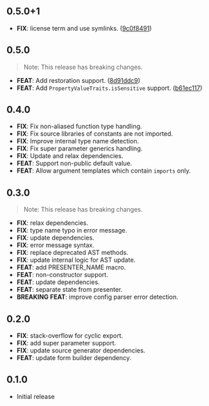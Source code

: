 ## 0.5.0+1

 - **FIX**: license term and use symlinks. ([9c0f8491](https://github.com/yfakariya/form_companion_presenter/commit/9c0f849102abb23de23a23e29ff134058f0a70b0))

## 0.5.0

> Note: This release has breaking changes.

 - **FEAT**: Add restoration support. ([8d91ddc9](https://github.com/yfakariya/form_companion_presenter/commit/8d91ddc96d1fd1166052b64afd595adf2bb6bd6f))
 - **FEAT**: Add `PropertyValueTraits.isSensitive` support. ([b61ec117](https://github.com/yfakariya/form_companion_presenter/commit/b61ec1175c3989234f6130fb000137280cfe5985))

## 0.4.0

 - **FIX**: Fix non-aliased function type handling.
 - **FIX**: Fix source libraries of constants are not imported.
 - **FIX**: Improve internal type name detection.
 - **FIX**: Fix super parameter generics handling.
 - **FIX**: Update and relax dependencies.
 - **FEAT**: Support non-public default value.
 - **FEAT**: Allow argument templates which contain `imports` only.

## 0.3.0

> Note: This release has breaking changes.

 - **FIX**: relax dependencies.
 - **FIX**: type name typo in error message.
 - **FIX**: update dependencies.
 - **FIX**: error message syntax.
 - **FIX**: replace deprecated AST methods.
 - **FIX**: update internal logic for AST update.
 - **FEAT**: add PRESENTER_NAME macro.
 - **FEAT**: non-constructor support.
 - **FEAT**: update dependencies.
 - **FEAT**: separate state from presenter.
 - **BREAKING** **FEAT**: improve config parser error detection.

## 0.2.0

 - **FIX**: stack-overflow for cyclic export.
 - **FIX**: add super parameter support.
 - **FIX**: update source generator dependencies.
 - **FEAT**: update form builder dependency.

## 0.1.0

* Initial release
